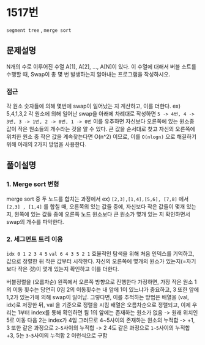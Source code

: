 # 1517번
<!-- tag 관련 기입 -->
`segment tree` , `merge sort`
## 문제설명
N개의 수로 이루어진 수열 A[1], A[2], …, A[N]이 있다. 이 수열에 대해서 버블 소트를 수행할 때, Swap이 총 몇 번 발생하는지 알아내는 프로그램을 작성하시오.

### 접근
각 원소 숫자들에 의해 몇번에 swap이 일어났는 지 계산하고, 이를 더한다. 
ex) 5,4,1,3,2
각 원소에 의해 일어난 swap을 아래에 차례대로 작성하면 
`5 -> 4번, 4 -> 3번, 3 -> 1번, 2 -> 0번, 1 -> 0번`
이를 유추하면 자신보다 오른쪽에 있는 원소중 값이 작은 원소들의 개수라는 것을 알 수 있다. 
큰 값을 순서대로 찾고 자신의 오른쪽에 위치한 원소 중 작은 값을 계속찾는다면 O(n^2) 이므로, 이를 `O(nlogn)` 으로 해결하기 위해 아래의 2가지 방법을 사용한다.
## 풀이설명
### 1. Merge sort 변형
merge sort 중 두 노드를 합치는 과정에서 ex) `[2,3],[1,4],[5,6], [7,8]` 에서 `[2,3] , [1,4]` 를 합칠 때, 오른쪽의 있는 값들 중에, 자신보다 작은 값들이 몇개 있는 지, 왼쪽에 있는 값들 중에 오른쪽 노드 원소보다 큰 원소가 몇개 있는 지 확인하면서 swap의 개수를 파악한다.

### 2. 세그먼트 트리 이용
`idx 0 1 2 3 4 5`
`val 6 4 3 5 2 1`
효율적인 탐색을 위해 처음 인덱스를 기억하고, 값으로 정렬한 뒤 작은 값부터 시작한다. 자신의 오른쪽에 몇개의 원소가 있는지(=자기보다 작은 것)이 몇개 있는지 확인하고 이를 더한다.

버블정렬을 (오름차순) 왼쪽에서 오른쪽 방향으로 진행한다 가정하면, 가장 작은 원소 1의 이동 횟수는 당연히 0임 2의 이동횟수는 내 앞에 1이 있느냐가 중요하고, 3 또한 앞에 1,2가 있는가에 의해 swap이 일어남.
그렇다면, 이를 추적하는 방법은 배열을 (val, idx)로 저장한 뒤, val 을 기준으로 정렬을 시킴
배열은 오름차순으로 정렬되고, 이제 우리는 1부터 index를 통해 확인하면 됨 1의 앞에는 존재하는 원소가 없음 -> 원래 위치인 5로 이동 다음 2는 index가 4임 그러므로 4~5사이의 존재하는 원소의 누적합 -> +1, 3 또한 같은 과정으로 `2~5`사이의 누적합 -> 2 4도 같은 과정으로 `1~5`사이의 누적합 +3, 5는 `3~5`사이의 누적합 2 이런식으로 구함

